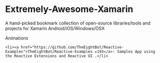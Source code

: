 # Extremely-Awesome-Xamarin

A hand-picked bookmark collection of open-source libraries/tools and projects for Xamarin Android/iOS/Windows/OSX


Animations

    <li><a href="https://github.com/TheEightBot/Reactive-Examples">TheEightBot/Reactive-Examples ★193</a>: Samples App using the Reactive Extensions and Reactive UI .</li>

